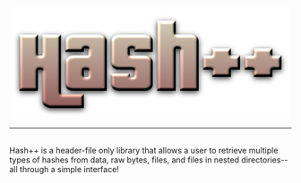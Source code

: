 <p align="center">
  <img src="/images/hppimg.png">
</p>
<hr>
<br>
Hash++ is a header-file only library that allows a user to retrieve multiple types of hashes from data, raw bytes, files, and files in nested directories--all through a simple interface!
